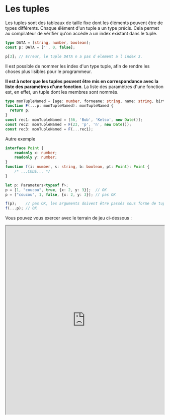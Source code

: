 # Les tuples
Les tuples sont des tableaux de taille fixe dont les éléments peuvent être de types différents. Chaque élément d'un tuple a un type précis. Cela permet au compilateur de vérifier qu'on accède a un index existant dans le tuple.

```typescript
type DATA = [string, number, boolean];
const p: DATA = ['', 0, false];

p[3]; // Erreur, le tuple DATA n a pas d element a l index 3.
```

Il est possible de nommer les index d'un type tuple, afin de rendre les choses plus lisibles pour le programmeur.

**Il est à noter que les tuples peuvent être mis en correspondance avec la liste des paramètres d'une fonction**. La liste des paramètres d'une fonction est, en effet, un tuple dont les membres sont nommés.

```typescript
type monTupleNamed = [age: number, forneame: string, name: string, birthday: Date];
function F(...p: monTupleNamed): monTupleNamed {
  return p;
}
const rec1: monTupleNamed = [56, 'Bob', 'Kelso', new Date()];
const rec2: monTupleNamed = F(23, 'p', 'n', new Date());
const rec3: monTupleNamed = F(...rec1);
```

Autre exemple
```typescript
interface Point {
    readonly x: number;
    readonly y: number;
}
function f(i: number, s: string, b: boolean, pt: Point): Point {
    /* ...CODE... */
}

let p: Parameters<typeof f>;
p = [1, "coucou", true, {x: 2, y: 3}];  // OK
p = ["coucou", 1, false, {x: 2, y: 3}]; // pas OK

f(p);    // pas OK, les arguments doivent être passés sous forme de tuple destructuré.
f(...p); // OK
```

Vous pouvez vous exercer avec le terrain de jeu ci-dessous :
<iframe style="width: 100%; height: 600px;" src="https://www.typescriptlang.org/play?#code/C4TwDgpgBAtg9gOwCoFcwBsIDkCGMIAmUAvFANo4DmEAXFAijAEYQBOANFAGZysIR5aUAM7BWASwSVOCQXVESpnJuNbAAFgRwg6AERzAIAXQDcAKC4oEAY2DjEUAGIAKAHTuwdeMjSZc+AgBKL0RUDGxBIgBvMygoVghgFD4oMHMAXzNrRFF4iGsARhCfcP9CEnIAVgA2TgByACE4Jjr6gGkIdGE4VvoIAHcofUNnQNMsnOA86wAmYrC-SIqXGYBmerBeuoRe-kHhiFHA82yEXITrVfnfCIDlt3cLguOzM0lDVi4ca2gABTh3lAYnE4gkcAREOgQFAAB50BjMNjmEF5cGQ6E6eiMFisDIWKy2ewIbjOcTw7FsTjCeRiSTSKBMOhMOBwTA4BCcMDAOj-d7BKC8hBTYEghJJFJcvFmTBTTwCnCsQQfYQAHlAkDgXG4AD5zGAKmQCpwAETZFBm42cMQoCCcKJwqAzTiY1bpUxxAD0HqgAHk2mZ9aQyKa4ObQ5aoEbuDguragQ6nVAXW6TFAvakcMJff6LM4wMcUemwJns5xMFmFZRGBAhVmIeIAG41qYAK7E0GLwmEAEus90UFmeKx8FACNAkuFRxAFObxd3XLn3K586n037XkA" />